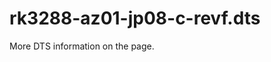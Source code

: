 # rk3288-az01-jp08-c-revf.dts

More DTS information on the [](Linux-DTSs.md) page.

<code-block src="dts/rk3288-az01-jp08-c-revf.dts" />
